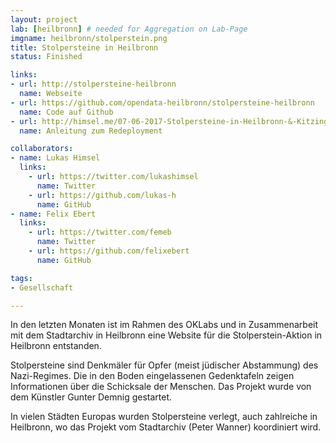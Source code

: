 ```yaml
---
layout: project
lab: [heilbronn] # needed for Aggregation on Lab-Page
imgname: heilbronn/stolperstein.png
title: Stolpersteine in Heilbronn
status: Finished

links:
- url: http://stolpersteine-heilbronn
  name: Webseite
- url: https://github.com/opendata-heilbronn/stolpersteine-heilbronn
  name: Code auf Github
- url: http://himsel.me/07-06-2017-Stolpersteine-in-Heilbronn-&-Kitzingen.html
  name: Anleitung zum Redeployment

collaborators:
- name: Lukas Himsel
  links:
    - url: https://twitter.com/lukashimsel
      name: Twitter
    - url: https://github.com/lukas-h
      name: GitHub
- name: Felix Ebert
  links:
    - url: https://twitter.com/femeb
      name: Twitter
    - url: https://github.com/felixebert
      name: GitHub

tags:
- Gesellschaft

---
```


In den letzten Monaten ist im Rahmen des OKLabs und in Zusammenarbeit mit dem Stadtarchiv in Heilbronn eine Website für die Stolperstein-Aktion in Heilbronn entstanden.

Stolpersteine sind Denkmäler für Opfer (meist jüdischer Abstammung) des Nazi-Regimes. Die in den Boden eingelassenen Gedenktafeln zeigen Informationen über die Schicksale der Menschen. Das Projekt wurde von dem Künstler Gunter Demnig gestartet.

In vielen Städten Europas wurden Stolpersteine verlegt, auch zahlreiche in Heilbronn, wo das Projekt vom Stadtarchiv (Peter Wanner) koordiniert wird.
